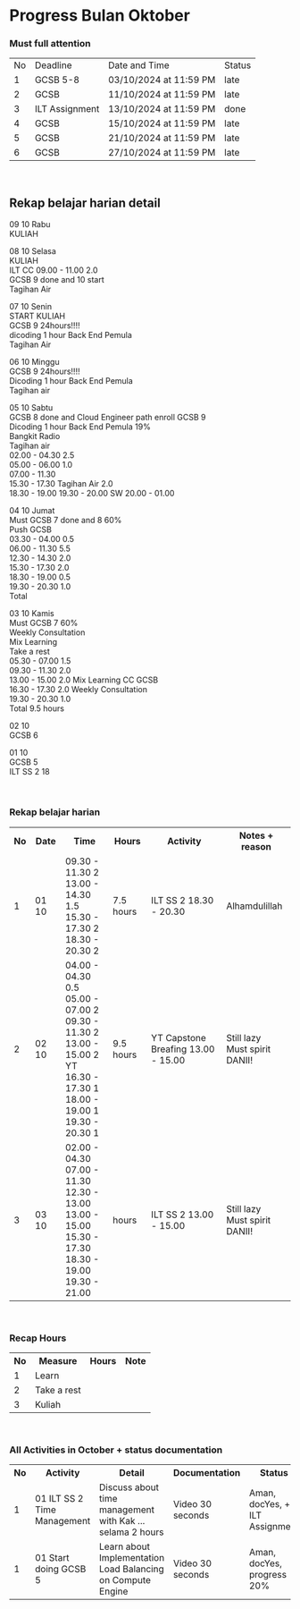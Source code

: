 # Progress Bulan Oktober
### Must full attention
<table>
  <tr>
    <td>No</td>
    <td>Deadline</td>
    <td>Date and Time</td>
    <td>Status</td>
  </tr>
  <tr>
    <td>1</td>
    <td>GCSB 5-8</td>
    <td>03/10/2024 at 11:59 PM</td>
    <td>late</td>
  </tr>
  <tr>
    <td>2</td>
    <td>GCSB</td>
    <td>11/10/2024 at 11:59 PM</td>
    <td>late</td>
  </tr>
  <tr>
    <td>3</td>
    <td>ILT Assignment</td>
    <td>13/10/2024 at 11:59 PM</td>
    <td>done</td>
  </tr>
  <tr>
    <td>4</td>
    <td>GCSB</td>
    <td>15/10/2024 at 11:59 PM</td>
    <td>late</td>
  </tr>
  <tr>
    <td>5</td>
    <td>GCSB</td>
    <td>21/10/2024 at 11:59 PM</td>
    <td>late</td>
  </tr>
  <tr>
    <td>6</td>
    <td>GCSB</td>
    <td>27/10/2024 at 11:59 PM</td>
    <td>late</td>
  </tr>
</table>

<br>

## Rekap belajar harian detail
09 10 Rabu<br>
KULIAH<br>


08 10 Selasa<br>
KULIAH<br>
ILT CC 09.00 - 11.00 2.0<br>
GCSB 9 done and 10 start<br>
Tagihan Air<br>

07 10 Senin<br>
START KULIAH<br>
GCSB 9 24hours!!!! <br>
dicoding 1 hour Back End Pemula<br>
Tagihan Air<br>

06 10 Minggu<br>
GCSB 9 24hours!!!! <br>
Dicoding 1 hour Back End Pemula<br>
Tagihan air<br>

05 10 Sabtu<br>
GCSB 8 done and Cloud Engineer path enroll GCSB 9<br>
Dicoding 1 hour Back End Pemula 19%<br>
Bangkit Radio<br>
Tagihan air<br>
02.00 - 04.30 2.5<br>
05.00 - 06.00 1.0<br>
07.00 - 11.30 <br>
15.30 - 17.30 Tagihan Air 2.0<br>
18.30 - 19.00
19.30 - 20.00
SW 20.00 - 01.00

04 10 Jumat<br>
Must GCSB 7 done and 8 60%<br>
Push GCSB<br>
03.30 - 04.00 0.5<br>
06.00 - 11.30 5.5<br>
12.30 - 14.30 2.0<br>
15.30 - 17.30 2.0<br>
18.30 - 19.00 0.5<br>
19.30 - 20.30 1.0<br>
Total 

03 10 Kamis<br>
Must GCSB 7 60%<br>
Weekly Consultation<br>
Mix Learning<br>
Take a rest<br>
05.30 - 07.00 1.5<br>
09.30 - 11.30 2.0<br>
13.00 - 15.00 2.0 Mix Learning CC GCSB<br>
16.30 - 17.30 2.0 Weekly Consultation<br>
19.30 - 20.30 1.0<br>
Total 9.5 hours<br>

02 10<br>
GCSB 6 <br>

01 10<br>
GCSB 5 <br>
ILT SS 2 18<br>

<br>

### Rekap belajar harian
<table>
  <tr>
    <th>No</th>
    <th>Date</th>
    <th>Time</th>
    <th>Hours</th>
    <th>Activity</th>
    <th>Notes + reason</th>
  </tr>
  <tr>
    <td>1</td>
    <td>01 10</td>
    <td>
      09.30 - 11.30 2<br>
      13.00 - 14.30 1.5<br>
      15.30 - 17.30 2<br>
      18.30 - 20.30 2<br>
    </td>
    <td>7.5 hours</td>
    <td>
      ILT SS 2 18.30 - 20.30 <br>
    </td>
    <td>
      Alhamdulillah<br>
    </td>
  </tr>
  <tr>
    <td>2</td>
    <td>02 10</td>
    <td>
      04.00 - 04.30 0.5<br>
      05.00 - 07.00 2<br>
      09.30 - 11.30 2<br>
      13.00 - 15.00 2 YT<br>
      16.30 - 17.30 1<br>
      18.00 - 19.00 1<br>
      19.30 - 20.30 1<br>
    </td>
    <td>9.5 hours</td>
    <td>
      YT Capstone Breafing 13.00 - 15.00 <br>
    </td>
    <td>
      Still lazy <br>
      Must spirit DANII!
    </td>
  </tr>
  <tr>
    <td>3</td>
    <td>03 10</td>
    <td>
      02.00 - 04.30 <br>
      07.00 - 11.30 <br>
      12.30 - 13.00 <br>
      13.00 - 15.00 <br>
      15.30 - 17.30 <br>
      18.30 - 19.00 <br>
      19.30 - 21.00 <br>
    </td>
    <td> hours</td>
    <td>
      ILT SS 2 13.00 - 15.00 <br>
    </td>
    <td>
      Still lazy <br>
      Must spirit DANII!
    </td>
  </tr>
</table>

<br>

### Recap Hours
<table>
  <tr>
    <th>No</th>
    <th>Measure</th>
    <th>Hours</th>
    <th>Note</th>
  </tr>
  <tr>
    <td>1</td>
    <td>Learn</td>
    <td></td>
    <td></td>
  </tr>
  <tr>
    <td>2</td>
    <td>Take a rest</td>
    <td></td>
    <td></td>
  </tr>
  <tr>
    <td>3</td>
    <td>Kuliah</td>
    <td></td>
    <td></td>
  </tr>
</table>

<br>

### All Activities in October + status documentation
<table>
  <tr>
    <th>No</th>
    <th>Activity</th>
    <th>Detail</th>
    <th>Documentation</th>
    <th>Status</th>
  </tr>
  <tr>
    <td>1</td>
    <td>01 ILT SS 2 Time Management</td>
    <td>Discuss about time management with Kak ... selama 2 hours</td>
    <td>Video 30 seconds</td>
    <td>Aman, docYes, + ILT Assignment</td>
  </tr>
  <tr>
    <td>1</td>
    <td>01 Start doing GCSB 5</td>
    <td>Learn about Implementation Load Balancing on Compute Engine</td>
    <td>Video 30 seconds</td>
    <td>Aman, docYes, progress 20%</td>
  </tr>
</table>
